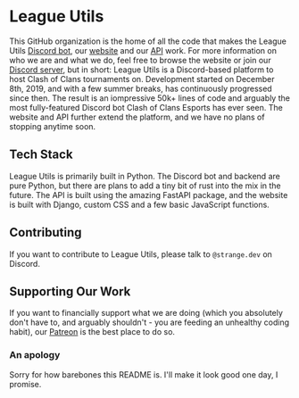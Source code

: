 # League Utils
This GitHub organization is the home of all the code that makes the League Utils
[Discord bot](https://leagueutils.com/bot-invite), our [website](https://leagueutils.com) and our 
[API](https://api.leagueutils.com/docs) work. For more information on who we are and what we do, feel free to browse the
website or join our [Discord server](https://leagueutils.com/support-server), but in short: League Utils is a
Discord-based platform to host Clash of Clans tournaments on. Development started on December 8th, 2019, and with a few
summer breaks, has continuously progressed since then. The result is an iompressive 50k+ lines of code and  arguably the
most fully-featured Discord bot Clash of Clans Esports has ever seen. The website and API further extend the platform,
and we have no plans of stopping anytime soon.

## Tech Stack
League Utils is primarily built in Python. The Discord bot and backend are pure Python, but there are plans to add a
tiny bit of rust into the mix in the future. The API is built using the amazing FastAPI package, and the website is
built with Django, custom CSS and a few basic JavaScript functions.

## Contributing
If you want to contribute to League Utils, please talk to `@strange.dev` on Discord.

## Supporting Our Work
If you want to financially support what we are doing (which you absolutely don't have to, and arguably shouldn't -
you are feeding an unhealthy coding habit), our [Patreon](https://www.patreon.com/leagueutils) is the best place to
do so.

### An apology
Sorry for how barebones this README is. I'll make it look good one day, I promise.
